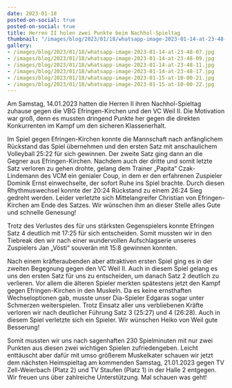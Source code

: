```yaml
---
date: 2023-01-18
posted-on-social: true
posted-on-social: true
title: Herren II holen zwei Punkte beim Nachhol-Spieltag
thumbnail: "/images/blog/2023/01/18/whatsapp-image-2023-01-14-at-23-48-03.jpg"
gallery:
- /images/blog/2023/01/18/whatsapp-image-2023-01-14-at-23-48-07.jpg
- /images/blog/2023/01/18/whatsapp-image-2023-01-14-at-23-48-09.jpg
- /images/blog/2023/01/18/whatsapp-image-2023-01-14-at-23-48-11.jpg
- /images/blog/2023/01/18/whatsapp-image-2023-01-14-at-23-48-17.jpg
- /images/blog/2023/01/18/whatsapp-image-2023-01-15-at-10-00-21.jpg
- /images/blog/2023/01/18/whatsapp-image-2023-01-15-at-10-00-22.jpg
---
```

Am Samstag, 14.01.2023 hatten die Herren II ihren Nachhol-Spieltag zuhause gegen die VBG Efringen-Kirchen und den VC Weil II. Die Motivation war groß, denn es mussten dringend Punkte her gegen die direkten Konkurrenten im Kampf um den sicheren Klassenerhalt.

Im Spiel gegen Efringen-Kirchen konnte die Mannschaft nach anfänglichem Rückstand das Spiel übernehmen und den ersten Satz mit anschaulichem Volleyball 25:22 für sich gewinnen. Der zweite Satz ging dann an die Gegner aus Efringen-Kirchen. Nachdem auch der dritte und somit letzte Satz verloren zu gehen drohte, gelang dem Trainer „Papita“ Czak-Lindemann des VCM ein genialer Coup, in dem er den erfahrenen Zuspieler Dominik Ernst einwechselte, der sofort Ruhe ins Spiel brachte. Durch diesen Rhythmuswechsel konnte der 20:24 Rückstand zu einem 26:24 Sieg gedreht werden. Leider verletzte sich Mittelangreifer Christian von Efringen- Kirchen am Ende des Satzes. Wir wünschen ihm an dieser Stelle alles Gute und schnelle Genesung!

Trotz des Verlustes des für uns stärksten Gegenspielers konnte Efringen Satz 4 deutlich mit 17:25 für sich entscheiden. Somit mussten wir in den Tiebreak den wir nach einer wundervollen Aufschlagserie unseres Zuspielers Jan „Vösti“ souverän mit 15:8 gewinnen konnten.

Nach einem kräfteraubenden aber attraktiven ersten Spiel ging es in der zweiten Begegnung gegen den VC Weil II. Auch in diesem Spiel gelang es uns den ersten Satz für uns zu entscheiden, um danach Satz 2 deutlich zu verlieren. Vor allem die älteren Spieler merkten spätestens jetzt den Kampf gegen Efringen-Kirchen in den Muskeln. Da es keine ernsthaften Wechseloptionen gab, musste unser Dia-Spieler Edgaras sogar unter Schmerzen weiterspielen. Trotz Einsatz aller uns verbliebenen Kräfte verloren wir nach deutlicher Führung Satz 3 (25:27) und 4 (26:28). Auch in diesem Spiel verletzte sich ein Spieler. Wir wünschen Heiko von Weil gute Besserung!

Somit mussten wir uns nach sagenhaften 230 Spielminuten mit nur zwei Punkten aus diesen zwei wichtigen Spielen zufriedengeben. Leicht enttäuscht aber dafür mit umso größerem Muskelkater schauen wir jetzt dem nächsten Heimspieltag am kommenden Samstag, 21.01.2023 gegen TV Zell-Weierbach (Platz 2) und TV Staufen (Platz 1) in der Halle 2 entgegen. Wir freuen uns über zahlreiche Unterstützung. Mal schauen was geht!

